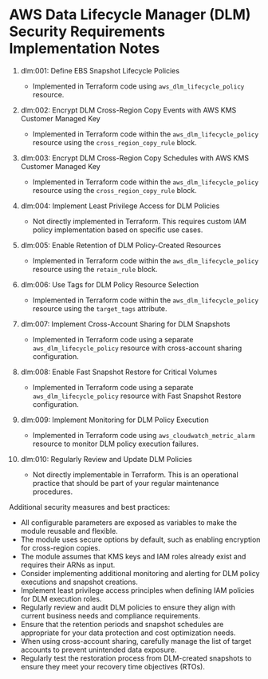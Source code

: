 # AWS Data Lifecycle Manager (DLM) Security Requirements Implementation Notes

1. dlm:001: Define EBS Snapshot Lifecycle Policies
   - Implemented in Terraform code using `aws_dlm_lifecycle_policy` resource.

2. dlm:002: Encrypt DLM Cross-Region Copy Events with AWS KMS Customer Managed Key
   - Implemented in Terraform code within the `aws_dlm_lifecycle_policy` resource using the `cross_region_copy_rule` block.

3. dlm:003: Encrypt DLM Cross-Region Copy Schedules with AWS KMS Customer Managed Key
   - Implemented in Terraform code within the `aws_dlm_lifecycle_policy` resource using the `cross_region_copy_rule` block.

4. dlm:004: Implement Least Privilege Access for DLM Policies
   - Not directly implemented in Terraform. This requires custom IAM policy implementation based on specific use cases.

5. dlm:005: Enable Retention of DLM Policy-Created Resources
   - Implemented in Terraform code within the `aws_dlm_lifecycle_policy` resource using the `retain_rule` block.

6. dlm:006: Use Tags for DLM Policy Resource Selection
   - Implemented in Terraform code within the `aws_dlm_lifecycle_policy` resource using the `target_tags` attribute.

7. dlm:007: Implement Cross-Account Sharing for DLM Snapshots
   - Implemented in Terraform code using a separate `aws_dlm_lifecycle_policy` resource with cross-account sharing configuration.

8. dlm:008: Enable Fast Snapshot Restore for Critical Volumes
   - Implemented in Terraform code using a separate `aws_dlm_lifecycle_policy` resource with Fast Snapshot Restore configuration.

9. dlm:009: Implement Monitoring for DLM Policy Execution
   - Implemented in Terraform code using `aws_cloudwatch_metric_alarm` resource to monitor DLM policy execution failures.

10. dlm:010: Regularly Review and Update DLM Policies
    - Not directly implementable in Terraform. This is an operational practice that should be part of your regular maintenance procedures.

Additional security measures and best practices:
- All configurable parameters are exposed as variables to make the module reusable and flexible.
- The module uses secure options by default, such as enabling encryption for cross-region copies.
- The module assumes that KMS keys and IAM roles already exist and requires their ARNs as input.
- Consider implementing additional monitoring and alerting for DLM policy executions and snapshot creations.
- Implement least privilege access principles when defining IAM policies for DLM execution roles.
- Regularly review and audit DLM policies to ensure they align with current business needs and compliance requirements.
- Ensure that the retention periods and snapshot schedules are appropriate for your data protection and cost optimization needs.
- When using cross-account sharing, carefully manage the list of target accounts to prevent unintended data exposure.
- Regularly test the restoration process from DLM-created snapshots to ensure they meet your recovery time objectives (RTOs).